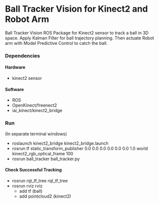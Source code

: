 # Ball Tracker Vision for Kinect2 and Robot Arm
Ball Tracker Vision ROS Package for Kinect2 sensor to track a ball in 3D space. Apply Kalman Filter for ball trajectory planning. Then actuate Robot arm with Model Predictive Control to catch the ball.


### Dependencies
#### Hardware
* kinect2 sensor

#### Software
* ROS
* OpenKinect/freenect2
* iai_kinect/kinect2_bridge

### Run
(In separate terminal windows)

* roslaunch kinect2_bridge kinect2_bridge.launch
* rosrun tf static_transform_publisher 0.0 0.0 0.0 0.0 0.0 0.0 1.0 world kinect2_rgb_optical_frame 100
* rosrun ball_tracker ball_tracker.py

#### Check Successful Tracking
* rosrun rqt_tf_tree rqt_tf_tree
* rosrun rviz rviz
    * add tf (ball)
    * add pointcloud2 (kinect2)